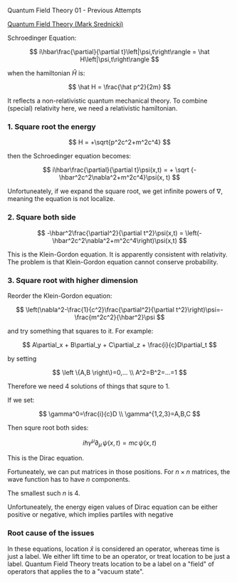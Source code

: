 Quantum Field Theory 01 - Previous Attempts

[Quantum Field Theory (Mark
Srednicki)](http://web.physics.ucsb.edu/~mark/qft.html)

Schroedinger Equation:

$$
i\hbar\frac{\partial}{\partial t}\left|\psi,t\right\rangle = \hat H\left|\psi,t\right\rangle
$$

when the hamiltonian $\hat H$ is:

$$
\hat H = \frac{\hat p^2}{2m}
$$

It reflects a non-relativistic quantum mechanical theory. To combine
(special) relativity here, we need a relativistic hamiltonian.

### 1. Square root the energy

$$
H = +\sqrt{p^2c^2+m^2c^4}
$$

then the Schroedinger equation becomes:

$$
i\hbar\frac{\partial}{\partial t}\psi(x,t) = + \sqrt
{-\hbar^2c^2\nabla^2+m^2c^4}\psi(x, t)
$$

Unfortuneately, if we expand the square root, we get infinite powers of
$\nabla$, meaning the equation is not localize.

### 2. Square both side

$$
-\hbar^2\frac{\partial^2}{\partial t^2}\psi(x,t) =
\left(-\hbar^2c^2\nabla^2+m^2c^4\right)\psi(x,t)
$$

This is the Klein-Gordon equation. It is apparently consistent with
relativity. The problem is that Klein-Gordon equation cannot conserve
probability.

### 3. Square root with higher dimension

Reorder the Klein-Gordon equation:

$$
\left(\nabla^2-\frac{1}{c^2}\frac{\partial^2}{\partial
t^2}\right)\psi=-\frac{m^2c^2}{\hbar^2}\psi
$$

and try something that squares to it. For example:

$$
A\partial_x + B\partial_y + C\partial_z + \frac{i}{c}D\partial_t
$$

by setting

$$
\left \{A,B \right\}=0,... \\
A^2=B^2=...=1
$$

Therefore we need 4 solutions of things that squre to $1$.

If we set:

$$
\gamma^0=\frac{i}{c}D \\
\gamma^{1,2,3}=A,B,C
$$

Then squre root both sides:

$$
i\hbar\gamma^\mu\partial_\mu\,\psi(x,t)=mc\,\psi(x,t)
$$

This is the Dirac equation.


Fortuneately, we can put matrices in those positions. For
$n\times n$ matrices, the wave function has to have $n$ components.

The smallest such $n$ is $4$.

Unfortuneately, the energy eigen values of Dirac equation can be either
positive or negative, which implies partiles with negative


### Root cause of the issues

In these equations, location $\hat x$ is considered an operator, whereas
time is just a label. We either lift time to be an operator, or treat
location to be just a label. Quantum Field Theory treats location to be
a label on a "field" of operators that applies the to a "vacuum state".


